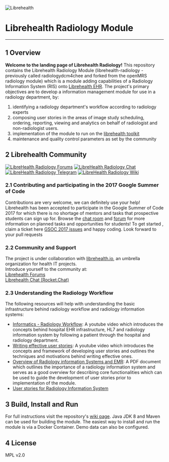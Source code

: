 ![Librehealth](http://librehealth.io/img/logo-small.png)
# Librehealth Radiology Module
***

## 1 Overview

**Welcome to the landing page of Librehealth Radiology!** This repository contains the Librehealth Radiology Module (librehealth-radiology - previously called radiologydcm4chee and forked from the openMRS radiology module) which is a module adding capabilities of a Radiology
Information System (RIS) onto [Librehealth EHR](https://gitlab.com/librehealth/LibreEHR). The project's primary objectives are to develop a information management module for use in a radiology department, by: 

1. identifying a radiology department's workflow according to radiology experts
2. composing user stories in the areas of image study scheduling, ordering, reporting, viewing and analytics on behalf of radiologist and non-radiologist users.
3. implementation of the module to run on the [librehealth toolkit](https://gitlab.com/librehealth/lh-toolkit)
4. maintenance and quality control parameters as set by the community

## 2 Librehealth Community 

[![LibreHealth Radiology Forums](https://img.shields.io/badge/librehealth-forum-orange.svg)](https://forums.librehealth.io/)
[![LibreHealth Radiology Chat](https://img.shields.io/badge/librehealth-chat-orange.svg)](https://chat.librehealth.io)
[![LibreHealth Radiology Telegram](https://img.shields.io/badge/librehealth%20radiology-telegram-blue.svg)](http://telegram.me/LibreHealth%20Radiology)
[![LibreHealth Radiology Wiki](https://img.shields.io/badge/librehealth%20radiology-wiki-blue.svg)](https://gitlab.com/librehealth/lh-radiology/wikis/home)

### 2.1 Contributing and participating in the 2017 Google Summer of Code
Contributions are very welcome, we can definitely use your help! Librehealth has been accepted to participate in the Google Summer of Code 2017 for which there is no shortage of mentors and tasks that prospective students can sign up for.  Browse the [chat room](https://chat.librehealth.io/channel/gci) and [forum](https://forums.librehealth.io/c/community/gsoc) for more information on planned tasks and opportunities for students! To get started , claim a 
ticket here [GSOC 2017 issues](https://gitlab.com/librehealth/lh-radiology/issues) and happy coding. Look forward to your pull requests 

### 2.2 Community and Support
The project is under collaboration with [librehealth.io](http://librehealth.io), an umbrella organization for health IT projects. <br>
Introduce yourself to the community at: <br> [Librehealth Forums](https://forums.librehealth.io/) <br> [Librehealth Chat (Rocket.Chat)](https://chat.librehealth.io)

### 2.3 Understanding the Radiology Workflow
The following resources will help with understanding the basic infrastructure behind radiology workflow and radiology information systems:

* [Informatics - Radiology Workflow](https://www.youtube.com/watch?v=czApoO5N9K8): A youtube video which introduces the concepts behind hospital EHR infrastructure, HL7 and radiology information system by following a patient through the hospital and radiology department.
* [Writing effective user stories](https://www.youtube.com/watch?v=6q5-cVeNjCE): A youtube video which introduces the concepts and framework of developing user stories and outlines the techniques and motivations behind writing effective ones.
* [Overview of Radiology information Systems and EMR](https://www.acr.org/~/media/ACR/Documents/PDF/Advocacy/IT%20Reference%20Guide/IT%20Ref%20Guide%20RISEMR.pdf): A PDF document which outlines the importance of a radiology information system and serves as a good overview for describing core functionalities which can be used to guide the development of user stories prior to implementation of the module.
* [User stories for Radiology Information System](https://librehealth.gitbooks.io/radiology-user-stories/content/)

## 3 Build, Install and Run

For full instructions visit the repository's [wiki page](https://gitlab.com/librehealth/lh-radiology/wikis/home). Java JDK 8 and Maven can be used for building the module. The easiest way to install and run the module is via a Docker Container. Demo data can also be configured. 

## 4 License
MPL v2.0
